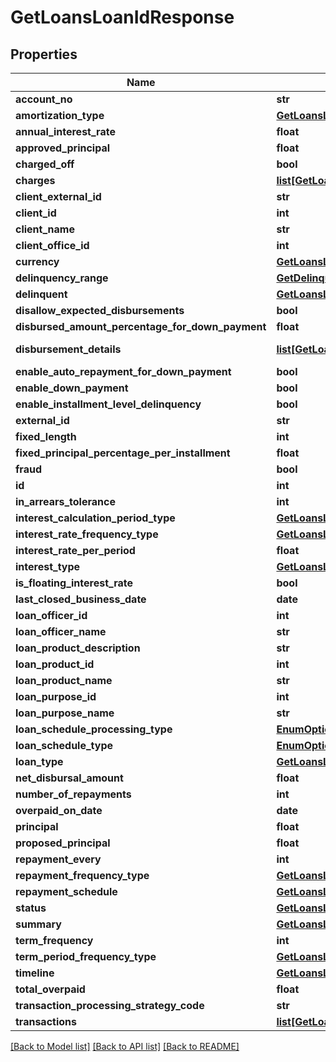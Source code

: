 # GetLoansLoanIdResponse

## Properties
Name | Type | Description | Notes
------------ | ------------- | ------------- | -------------
**account_no** | **str** |  | [optional] 
**amortization_type** | [**GetLoansLoanIdAmortizationType**](GetLoansLoanIdAmortizationType.md) |  | [optional] 
**annual_interest_rate** | **float** |  | [optional] 
**approved_principal** | **float** |  | [optional] 
**charged_off** | **bool** |  | [optional] 
**charges** | [**list[GetLoansLoanIdLoanChargeData]**](GetLoansLoanIdLoanChargeData.md) | Set of charges | [optional] 
**client_external_id** | **str** |  | [optional] 
**client_id** | **int** |  | [optional] 
**client_name** | **str** |  | [optional] 
**client_office_id** | **int** |  | [optional] 
**currency** | [**GetLoansLoanIdCurrency**](GetLoansLoanIdCurrency.md) |  | [optional] 
**delinquency_range** | [**GetDelinquencyRangesResponse**](GetDelinquencyRangesResponse.md) |  | [optional] 
**delinquent** | [**GetLoansLoanIdDelinquencySummary**](GetLoansLoanIdDelinquencySummary.md) |  | [optional] 
**disallow_expected_disbursements** | **bool** |  | [optional] 
**disbursed_amount_percentage_for_down_payment** | **float** |  | [optional] 
**disbursement_details** | [**list[GetLoansLoanIdDisbursementDetails]**](GetLoansLoanIdDisbursementDetails.md) | Set of GetLoansLoanIdDisbursementDetails | [optional] 
**enable_auto_repayment_for_down_payment** | **bool** |  | [optional] 
**enable_down_payment** | **bool** |  | [optional] 
**enable_installment_level_delinquency** | **bool** |  | [optional] 
**external_id** | **str** |  | [optional] 
**fixed_length** | **int** |  | [optional] 
**fixed_principal_percentage_per_installment** | **float** |  | [optional] 
**fraud** | **bool** |  | [optional] 
**id** | **int** |  | [optional] 
**in_arrears_tolerance** | **int** |  | [optional] 
**interest_calculation_period_type** | [**GetLoansLoanIdInterestCalculationPeriodType**](GetLoansLoanIdInterestCalculationPeriodType.md) |  | [optional] 
**interest_rate_frequency_type** | [**GetLoansLoanIdInterestRateFrequencyType**](GetLoansLoanIdInterestRateFrequencyType.md) |  | [optional] 
**interest_rate_per_period** | **float** |  | [optional] 
**interest_type** | [**GetLoansLoanIdInterestType**](GetLoansLoanIdInterestType.md) |  | [optional] 
**is_floating_interest_rate** | **bool** |  | [optional] 
**last_closed_business_date** | **date** |  | [optional] 
**loan_officer_id** | **int** |  | [optional] 
**loan_officer_name** | **str** |  | [optional] 
**loan_product_description** | **str** |  | [optional] 
**loan_product_id** | **int** |  | [optional] 
**loan_product_name** | **str** |  | [optional] 
**loan_purpose_id** | **int** |  | [optional] 
**loan_purpose_name** | **str** |  | [optional] 
**loan_schedule_processing_type** | [**EnumOptionData**](EnumOptionData.md) |  | [optional] 
**loan_schedule_type** | [**EnumOptionData**](EnumOptionData.md) |  | [optional] 
**loan_type** | [**GetLoansLoanIdLoanType**](GetLoansLoanIdLoanType.md) |  | [optional] 
**net_disbursal_amount** | **float** |  | [optional] 
**number_of_repayments** | **int** |  | [optional] 
**overpaid_on_date** | **date** |  | [optional] 
**principal** | **float** |  | [optional] 
**proposed_principal** | **float** |  | [optional] 
**repayment_every** | **int** |  | [optional] 
**repayment_frequency_type** | [**GetLoansLoanIdRepaymentFrequencyType**](GetLoansLoanIdRepaymentFrequencyType.md) |  | [optional] 
**repayment_schedule** | [**GetLoansLoanIdRepaymentSchedule**](GetLoansLoanIdRepaymentSchedule.md) |  | [optional] 
**status** | [**GetLoansLoanIdStatus**](GetLoansLoanIdStatus.md) |  | [optional] 
**summary** | [**GetLoansLoanIdSummary**](GetLoansLoanIdSummary.md) |  | [optional] 
**term_frequency** | **int** |  | [optional] 
**term_period_frequency_type** | [**GetLoansLoanIdTermPeriodFrequencyType**](GetLoansLoanIdTermPeriodFrequencyType.md) |  | [optional] 
**timeline** | [**GetLoansLoanIdTimeline**](GetLoansLoanIdTimeline.md) |  | [optional] 
**total_overpaid** | **float** |  | [optional] 
**transaction_processing_strategy_code** | **str** |  | [optional] 
**transactions** | [**list[GetLoansLoanIdTransactions]**](GetLoansLoanIdTransactions.md) | Set of GetLoansLoanIdTransactions | [optional] 

[[Back to Model list]](../README.md#documentation-for-models) [[Back to API list]](../README.md#documentation-for-api-endpoints) [[Back to README]](../README.md)

